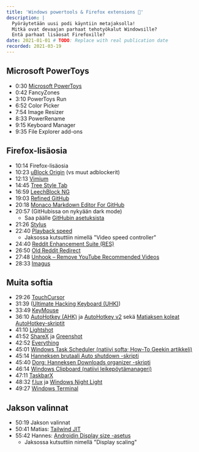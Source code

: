 ```yaml
---
title: 'Windows powertools & Firefox extensions 🦾'
description: |
  Pyöräytetään uusi podi käyntiin metajaksolla!
  Mitkä ovat devaajan parhaat tehotyökalut Windowsille?
  Entä parhaat lisäosat Firefoxille?
date: 2021-01-01 # TODO: Replace with real publication date
recorded: 2021-03-19
---
```


## Microsoft PowerToys

- 0:30 [Microsoft PowerToys][powertoys]
- 0:42 FancyZones
- 3:10 PowerToys Run
- 6:52 Color Picker
- 7:54 Image Resizer
- 8:33 PowerRename
- 9:15 Keyboard Manager
- 9:35 File Explorer add-ons

## Firefox-lisäosia

- 10:14 Firefox-lisäosia
- 10:23 [uBlock Origin][ublock-origin] (vs muut adblockerit)
- 12:13 [Vimium][vimium]
- 14:45 [Tree Style Tab][tree-style-tab]
- 16:59 [LeechBlock NG][leechblock]
- 19:03 [Refined GitHub][refined-github]
- 20:18 [Monaco Markdown Editor For GitHub][monaco-markdown-github-editor]
- 20:57 (GitHubissa on nykyään dark mode)
  - Saa päälle [GitHubin asetuksista][github-settings]
- 21:26 [Stylus][stylus]
- 22:40 [Playback speed][playback-speed]
  - Jaksossa kutsuttiin nimellä "Video speed controller"
- 24:40 [Reddit Enhancement Suite (RES)][res]
- 26:50 [Old Reddit Redirect][old-reddit-redirect]
- 27:48 [Unhook &ndash; Remove YouTube Recommended Videos][unhook]
- 28:33 [Imagus][imagus]

## Muita softia

- 29:26 [TouchCursor][touchcursor]
- 31:39 ([Ultimate Hacking Keyboard (UHK)][uhk])
- 33:49 [KeyMouse][keymouse]
- 36:10 [AutoHotkey (AHK)][ahk]
  ja [AutoHotkey v2][ahk-v2]
  sekä [Matiaksen koleat AutoHotkey-skriptit][ahk-scripts]
- 41:10 [Lightshot][lightshot]
- 41:52 [ShareX][sharex]
  ja [Greenshot][greenshot]
- 42:52 [Everything][everything]
- 45:01 [Windows Task Scheduler (natiivi softa; How-To Geekin artikkeli)][task-scheduler]
- 45:14 [Hanneksen brutaali Auto shutdown -skripti][auto-shutdown]
- 45:40 [Dorg: Hanneksen Downloads organizer -skripti][downloads-organizer]
- 46:14 [Windows Clipboard (natiivi leikepöytämanageri)][clipboard]
- 47:11 [TaskbarX][taskbarx]
- 48:32 [f.lux][f.lux]
  ja [Windows Night Light][night-light]
- 49:27 [Windows Terminal][windows-terminal]

## Jakson valinnat

- 50:19 Jakson valinnat
- 50:41 Matias: [Tailwind JIT][tailwind-jit]
- 55:42 Hannes: [Androidin Display size -asetus][android-display-scaling]
  - Jaksossa kutsuttiin nimellä "Display scaling"

[ahk-scripts]: https://github.com/mtsknn/AutoHotkey
[ahk-v2]: https://www.autohotkey.com/v2/
[ahk]: https://www.autohotkey.com/
[android-display-scaling]: https://support.google.com/accessibility/android/answer/6006972
[auto-shutdown]: https://github.com/Steellow/auto_shutdown.bat
[clipboard]: https://support.microsoft.com/en-us/windows/clipboard-in-windows-10-c436501e-985d-1c8d-97ea-fe46ddf338c6
[downloads-organizer]: https://github.com/Steellow/dorg_windows
[everything]: https://www.voidtools.com/
[f.lux]: https://justgetflux.com/
[github-settings]: https://github.com/settings/appearance
[greenshot]: https://getgreenshot.org/
[imagus]: https://addons.mozilla.org/en-US/firefox/addon/imagus/
[keymouse]: https://github.com/iscooool/KeyMouse
[leechblock]: https://addons.mozilla.org/en-US/firefox/addon/leechblock-ng/
[lightshot]: https://app.prntscr.com/
[monaco-markdown-github-editor]: https://addons.mozilla.org/en-US/firefox/addon/monaco-markdown-github-editor/
[night-light]: https://support.microsoft.com/en-us/windows/set-your-display-for-night-time-in-windows-10-18fe903a-e0a1-8326-4c68-fd23d7aaf136
[old-reddit-redirect]: https://addons.mozilla.org/en-US/firefox/addon/old-reddit-redirect/
[playback-speed]: https://addons.mozilla.org/en-US/firefox/addon/playback-speed/
[powertoys]: https://github.com/microsoft/PowerToys
[refined-github]: https://addons.mozilla.org/en-US/firefox/addon/refined-github-/
[res]: https://addons.mozilla.org/en-US/firefox/addon/reddit-enhancement-suite/
[sharex]: https://getsharex.com/
[stylus]: https://addons.mozilla.org/en-US/firefox/addon/styl-us/
[tailwind-jit]: https://blog.tailwindcss.com/just-in-time-the-next-generation-of-tailwind-css
[task-scheduler]: https://www.howtogeek.com/123393/how-to-automatically-run-programs-and-set-reminders-with-the-windows-task-scheduler/
[taskbarx]: https://github.com/ChrisAnd1998/TaskbarX
[touchcursor]: https://martin-stone.github.io/touchcursor/
[tree-style-tab]: https://addons.mozilla.org/en-US/firefox/addon/tree-style-tab/
[ublock-origin]: https://addons.mozilla.org/en-US/firefox/addon/ublock-origin/
[uhk]: https://ultimatehackingkeyboard.com/
[unhook]: https://addons.mozilla.org/en-US/firefox/addon/youtube-recommended-videos/
[vimium]: https://addons.mozilla.org/en-US/firefox/addon/vimium-ff/
[windows-terminal]: https://github.com/Microsoft/Terminal

